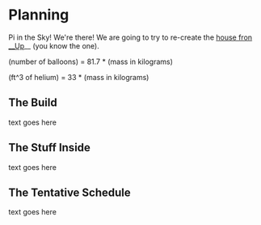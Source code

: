 # Planning
Pi in the Sky! We're there! We are going to try to re-create the [house fron __Up](https://i.ytimg.com/vi/39UQE3j4S8A/maxresdefault.jpg)__ (you know the one).

(number of balloons) = 81.7 * (mass in kilograms)

(ft^3 of helium) = 33 * (mass in kilograms)
## The Build
text goes here
## The Stuff Inside
text goes here
## The Tentative Schedule
text goes here
